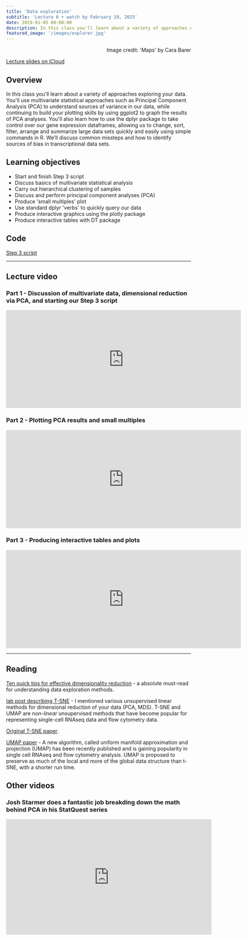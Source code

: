 ```yaml
---
title: 'Data exploration'
subtitle: 'Lecture 6 • watch by February 19, 2025'
date: 2019-01-05 00:00:00
description: In this class you'll learn about a variety of approaches exploring your data.  You'll use multivariate statistical approaches such as Principal Component Analysis (PCA) to understand sources of variance in our data, while continuing to build your plotting skills by using ggplot2 to graph the results of PCA analyses. You'll also learn how to use the dplyr package to take control over our gene expression dataframes, allowing us to change, sort, filter, arrange and summarize large data sets quickly and easily using simple commands in R.  We’ll discuss common missteps and how to identify sources of bias in transcriptional data sets.
featured_image: '/images/explorer.jpg'
---
```


<div style="text-align: right"> Image credit: 'Maps' by Cara Barer</div>

[Lecture slides on iCloud](https://www.icloud.com/keynote/0yQPc4lJXR9owaIo8fNO5IQxg#Lecture7%5FdataExploration)

## Overview

In this class you'll learn about a variety of approaches exploring your data.  You'll use multivariate statistical approaches such as Principal Component Analysis (PCA) to understand sources of variance in our data, while continuing to build your plotting skills by using ggplot2 to graph the results of PCA analyses. You'll also learn how to use the dplyr package to take control over our gene expression dataframes, allowing us to change, sort, filter, arrange and summarize large data sets quickly and easily using simple commands in R.  We’ll discuss common missteps and how to identify sources of bias in transcriptional data sets.

## Learning objectives

* Start and finish Step 3 script
* Discuss basics of multivariate statistical analysis
* Carry out hierarchical clustering of samples
* Discuss and perform principal component analyses (PCA)
* Produce 'small multiples' plot
* Use standard dplyr 'verbs' to quickly query our data
* Produce interactive graphics using the plotly package
* Produce interactive tables with DT package

## Code

[Step 3 script](http://DIYtranscriptomics.github.io/Code/files/Step3_multivariate.R)

---

## Lecture video

### Part 1 - Discussion of multivariate data, dimensional reduction via PCA, and starting our Step 3 script

<iframe src="https://player.vimeo.com/video/415584939" width="640" height="267" frameborder="0" allow="autoplay; fullscreen" allowfullscreen></iframe>

### Part 2 - Plotting PCA results and small multiples

<iframe src="https://player.vimeo.com/video/415642798" width="640" height="268" frameborder="0" allow="autoplay; fullscreen" allowfullscreen></iframe>

### Part 3 - Producing interactive tables and plots

<iframe src="https://player.vimeo.com/video/415644355" width="640" height="268" frameborder="0" allow="autoplay; fullscreen" allowfullscreen></iframe>

---

## Reading

[Ten quick tips for effective dimensionality reduction](https://doi.org/10.1371/journal.pcbi.1006907) - a absolute must-read for understanding data exploration methods.

[lab post describing T-SNE](http://distill.pub/2016/misread-tsne/) - I mentioned various unsupervised linear methods for dimensional reduction of your data (PCA, MDS).  T-SNE and UMAP are *non-linear* unsupervised methods that have become popular for representing single-cell RNAseq data and flow cytometry data.

[Original T-SNE paper](http://DIYtranscriptomics.github.io/Reading/files/TSNE.pdf).

[UMAP paper](https://www.nature.com/articles/nbt.4314) - A new algorithm, called uniform manifold approximation and projection (UMAP) has been recently published and is gaining popularity in single cell RNAseq and flow cytometry analysis.  UMAP is proposed to preserve as much of the local and more of the global data structure than t-SNE, with a shorter run time.


## Other videos

### Josh Starmer does a fantastic job breakding down the math behind PCA in his StatQuest series

<iframe width="560" height="315" src="https://www.youtube.com/embed/FgakZw6K1QQ" frameborder="0" allow="accelerometer; autoplay; encrypted-media; gyroscope; picture-in-picture" allowfullscreen></iframe>